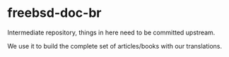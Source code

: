 # freebsd-doc-br

Intermediate repository, things in here need to be committed upstream.

We use it to build the complete set of articles/books with our translations.
